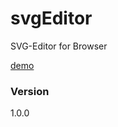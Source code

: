 # svgEditor
SVG-Editor for Browser

[demo](http://liushaohua.cn/svgEditor "demo") 
### Version
1.0.0
